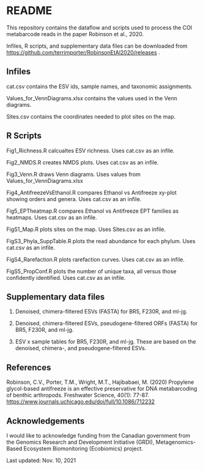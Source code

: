 # README

This repository contains the dataflow and scripts used to process the COI metabarcode reads in the paper Robinson et al., 2020.

Infiles, R scripts, and supplementary data files can be downloaded from https://github.com/terrimporter/RobinsonEtAl2020/releases .

## Infiles

cat.csv contains the ESV ids, sample names, and taxonomic assignments.  

Values_for_VennDiagrams.xlsx contains the values used in the Venn diagrams.

Sites.csv contains the coordinates needed to plot sites on the map.

## R Scripts

Fig1_Richness.R calcualtes ESV richness.  Uses cat.csv as an infile.

Fig2_NMDS.R creates NMDS plots.  Uses cat.csv as an infile.

Fig3_Venn.R draws Venn diagrams.  Uses values from Values_for_VennDiagrams.xlsx

Fig4_AntifreezeVsEthanol.R compares Ethanol vs Antifreeze xy-plot showing orders and genera.  Uses cat.csv as an infile.

Fig5_EPTheatmap.R compares Ethanol vs Antifreeze EPT families as heatmaps.  Uses cat.csv as an infile.

FigS1_Map.R plots sites on the map.  Uses Sites.csv as an infile.

FigS3_Phyla_SuppTable.R plots the read abundance for each phylum.  Uses cat.csv as an infile.

FigS4_Rarefaction.R plots rarefaction curves.  Uses cat.csv as an infile.

FigS5_PropConf.R plots the number of unique taxa, all versus those confidently identified.  Uses cat.csv as an infile.

## Supplementary data files

1. Denoised, chimera-filtered ESVs (FASTA) for BR5, F230R, and ml-jg.  

2. Denoised, chimera-filtered ESVs, pseudogene-filtered ORFs (FASTA) for BR5, F230R, and ml-jg.

3. ESV x sample tables for BR5, F230R, and ml-jg.  These are based on the denoised, chimera-, and pseudogene-filtered ESVs.

## References

Robinson, C.V., Porter, T.M., Wright, M.T., Hajibabaei, M. (2020) Propylene glycol-based antifreeze is an effective preservative for DNA metabarcoding of benthic arthropods.  Freshwater Science, 40(1): 77-87.  https://www.journals.uchicago.edu/doi/full/10.1086/712232  

## Acknowledgements

I would like to acknowledge funding from the Canadian government from the Genomics Research and Development Initiative (GRDI), Metagenomics-Based Ecosystem Biomonitoring (Ecobiomics) project.

Last updated: Nov. 10, 2021
